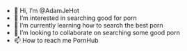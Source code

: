- 👋 Hi, I’m @AdamJeHot
- 👀 I’m interested in searching good for porn
- 🌱 I’m currently learning how to search the best porn
- 💞️ I’m looking to collaborate on searching some good porn
- 📫 How to reach me PornHub

<!---
AdamJeHot/AdamJeHot is a ✨ special ✨ repository because its `README.md` (this file) appears on your GitHub profile.
You can click the Preview link to take a look at your changes.
--->
